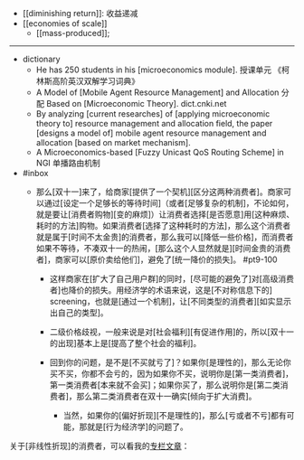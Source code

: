 - [[diminishing return]]: 收益递减
- [[economies of scale]]
    - [[mass-produced]];
- ---
- dictionary 
    - He has 250 students in his [microeconomics module]. 授课单元 《柯林斯高阶英汉双解学习词典》
    - A Model of [Mobile Agent Resource Management] and Allocation 分配 Based on [Microeconomic Theory]. dict.cnki.net
    - By analyzing [current researches] of [applying microeconomic theory to] resource management and allocation field, the paper [designs a model of] mobile agent resource management and allocation [based on market mechanism]. 
    - A Microeconomics-based [Fuzzy Unicast QoS Routing Scheme] in NGI 单播路由机制
- #inbox
    - 那么[双十一]来了，给商家[提供了一个契机][区分这两种消费者]。商家可以通过[设定一个足够长的等待时间]（或者[足够复杂的机制]，不论如何，就是要让[消费者购物][变的麻烦]）让消费者选择[是否愿意]用[这种麻烦、耗时的方法]购物。如果消费者[选择了这种耗时的方法]，那么这个消费者就是属于[时间不太金贵]的消费者，那么我可以[降低一些价格]，而消费者如果不等待，不凑双十一的热闹，[那么这个人显然就是][时间金贵的消费者]，商家可以[原价卖给他们]，避免了[统一降价的损失]。 #pt9-100


        - 这样商家在[扩大了自己用户群]的同时，[尽可能的避免了]对[高级消费者]也降价的损失。用经济学的术语来说，这是[不对称信息下的] screening，也就是[通过一个机制]，让[不同类型的消费者][如实显示出自己的类型]。


        - 二级价格歧视，一般来说是对[社会福利][有促进作用]的，所以[双十一的出现]基本上是[提高了整个社会的福利]。


        - 回到你的问题，是不是[不买就亏了]？如果你[是理性的]，那么无论你买不买，你都不会亏的，因为如果你不买，说明你是[第一类消费者]，第一类消费者[本来就不会买]；如果你买了，那么说明你是[第二类消费者]，那么第二类消费者在双十一确实[倾向于扩大消费]。


            - 当然，如果你的[偏好折现][不是理性的]，那么[亏或者不亏]都有可能，那就是[行为经济学]的问题了。

关于[非线性折现]的消费者，可以看我的[专栏文章](https://www.zhihu.com/question/52458211/answer/131478774)：
